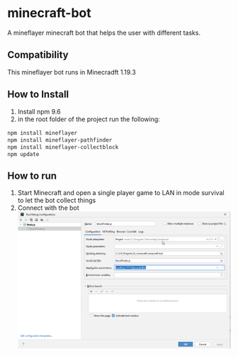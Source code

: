 # minecraft-bot
A mineflayer minecraft bot that helps the user with different tasks. 

## Compatibility
This mineflayer bot runs in Minecradft 1.19.3

## How to Install
1. Install npm 9.6
2. in the root folder of the project run the following: 
```
npm install mineflayer
npm install mineflayer-pathfinder
npm install mineflayer-collectblock
npm update

```

## How to run
1. Start Minecraft and open a single player game to LAN in mode survival to let the bot collect things
2. Connect with the bot
![Setup](./img/run_config_blockfinder.png)
